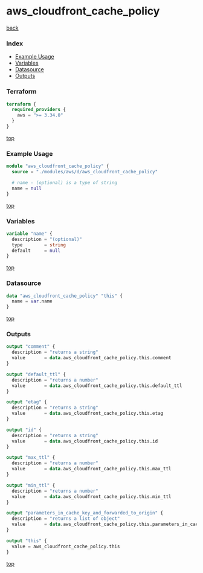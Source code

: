# aws_cloudfront_cache_policy

[back](../aws.md)

### Index

- [Example Usage](#example-usage)
- [Variables](#variables)
- [Datasource](#datasource)
- [Outputs](#outputs)

### Terraform

```terraform
terraform {
  required_providers {
    aws = ">= 3.34.0"
  }
}
```

[top](#index)

### Example Usage

```terraform
module "aws_cloudfront_cache_policy" {
  source = "./modules/aws/d/aws_cloudfront_cache_policy"

  # name - (optional) is a type of string
  name = null
}
```

[top](#index)

### Variables

```terraform
variable "name" {
  description = "(optional)"
  type        = string
  default     = null
}
```

[top](#index)

### Datasource

```terraform
data "aws_cloudfront_cache_policy" "this" {
  name = var.name
}
```

[top](#index)

### Outputs

```terraform
output "comment" {
  description = "returns a string"
  value       = data.aws_cloudfront_cache_policy.this.comment
}

output "default_ttl" {
  description = "returns a number"
  value       = data.aws_cloudfront_cache_policy.this.default_ttl
}

output "etag" {
  description = "returns a string"
  value       = data.aws_cloudfront_cache_policy.this.etag
}

output "id" {
  description = "returns a string"
  value       = data.aws_cloudfront_cache_policy.this.id
}

output "max_ttl" {
  description = "returns a number"
  value       = data.aws_cloudfront_cache_policy.this.max_ttl
}

output "min_ttl" {
  description = "returns a number"
  value       = data.aws_cloudfront_cache_policy.this.min_ttl
}

output "parameters_in_cache_key_and_forwarded_to_origin" {
  description = "returns a list of object"
  value       = data.aws_cloudfront_cache_policy.this.parameters_in_cache_key_and_forwarded_to_origin
}

output "this" {
  value = aws_cloudfront_cache_policy.this
}
```

[top](#index)